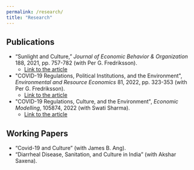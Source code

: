 ```yaml
---
permalink: /research/
title: "Research"
---
```


## Publications

- “Sunlight and Culture,” *Journal of Economic Behavior & Organization* 188, 2021, pp. 757-782 (with Per G. Fredriksson).
  - [Link to the article](https://www.sciencedirect.com/science/article/abs/pii/S0167268121002195)
- "COVID-19 Regulations, Political Institutions, and the Environment", *Environmental and Resource Economics* 81, 2022, pp. 323-353 (with Per G. Fredriksson).
  - [Link to the article](https://link.springer.com/article/10.1007/s10640-021-00628-z)
- "COVID-19 Regulations, Culture, and the Environment", *Economic Modelling*, 105874, 2022 (with Swati Sharma).
  - [Link to the article](https://www.sciencedirect.com/science/article/pii/S0264999322001201) 


## Working Papers

- “Covid-19 and Culture” (with James B. Ang).
- “Diarrheal Disease, Sanitation, and Culture in India” (with Akshar Saxena).
